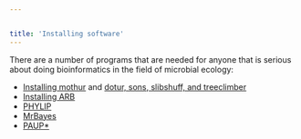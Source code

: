 ```yaml
---


title: 'Installing software'
---
```

There are a number of programs that are needed for anyone that is
serious about doing bioinformatics in the field of microbial ecology:

-   [ Installing
    mothur](General_operations#Installing_mothur) and [dotur,
    sons, slibshuff, and
    treeclimber](http://schloss.micro.umass.edu/software/)
-   [Installing ARB](Installing_ARB)
-   [PHYLIP](http://evolution.genetics.washington.edu/phylip.html)
-   [MrBayes](http://mrbayes.csit.fsu.edu/)
-   [PAUP\*](http://paup.csit.fsu.edu/)
